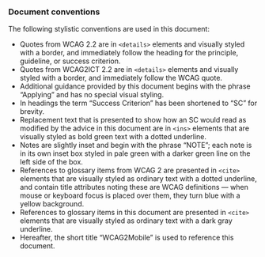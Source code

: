 ### Document conventions

The following stylistic conventions are used in this document:

- Quotes from WCAG 2.2 are in `<details>` elements and visually styled with a border, and immediately follow the heading for the principle, guideline, or success criterion.
- Quotes from WCAG2ICT 2.2 are in `<details>` elements and visually styled with a border, and immediately follow the WCAG quote.
- Additional guidance provided by this document begins with the phrase “Applying” and has no special visual styling.
- In headings the term “Success Criterion” has been shortened to “SC” for brevity.
- Replacement text that is presented to show how an SC would read as modified by the advice in this document are in `<ins>` elements that are visually styled as bold green text with a dotted underline.
- Notes are slightly inset and begin with the phrase “NOTE”; each note is in its own inset box styled in pale green with a darker green line on the left side of the box.
- References to glossary items from WCAG 2 are presented in `<cite>` elements that are visually styled as ordinary text with a dotted underline, and contain title attributes noting these are WCAG definitions &mdash; when mouse or keyboard focus is placed over them, they turn blue with a yellow background.
- References to glossary items in this document are presented in `<cite>` elements that are visually styled as ordinary text with a dark gray underline.
- Hereafter, the short title “WCAG2Mobile” is used to reference this document.
